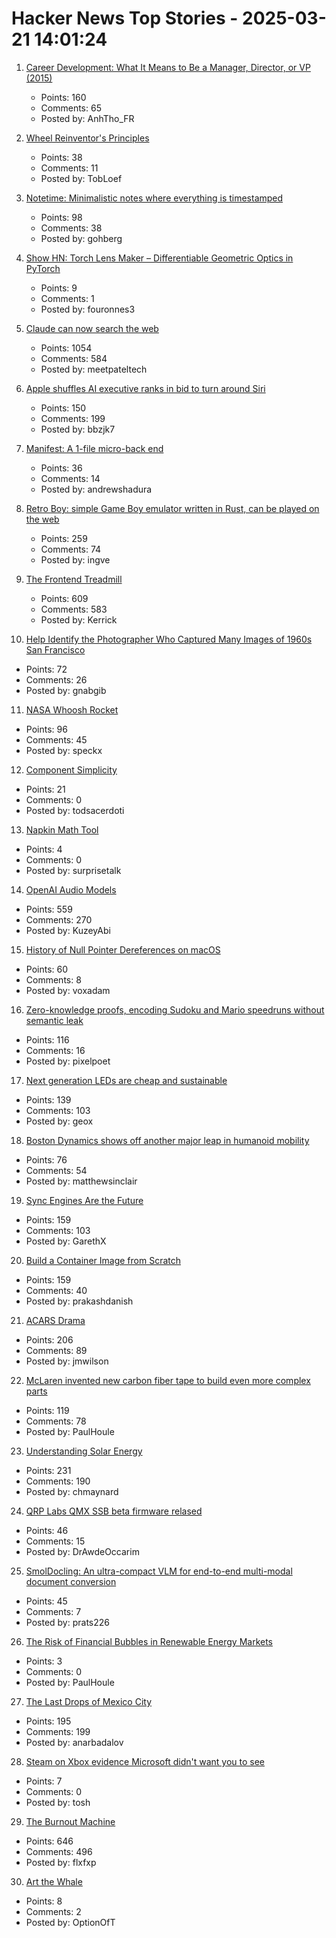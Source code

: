 # Hacker News Top Stories - 2025-03-21 14:01:24

1. [Career Development: What It Means to Be a Manager, Director, or VP (2015)](https://kellblog.com/2015/03/08/career-development-what-it-really-means-to-be-a-manager-director-or-vp/)
   - Points: 160
   - Comments: 65
   - Posted by: AnhTho_FR

2. [Wheel Reinventor's Principles](https://tobloef.com/blog/wheel-reinventors-principles/)
   - Points: 38
   - Comments: 11
   - Posted by: TobLoef

3. [Notetime: Minimalistic notes where everything is timestamped](https://www.notetimeapp.com)
   - Points: 98
   - Comments: 38
   - Posted by: gohberg

4. [Show HN: Torch Lens Maker – Differentiable Geometric Optics in PyTorch](https://victorpoughon.github.io/torchlensmaker/)
   - Points: 9
   - Comments: 1
   - Posted by: fouronnes3

5. [Claude can now search the web](https://www.anthropic.com/news/web-search)
   - Points: 1054
   - Comments: 584
   - Posted by: meetpateltech

6. [Apple shuffles AI executive ranks in bid to turn around Siri](https://finance.yahoo.com/news/apple-shuffles-ai-executive-ranks-162500488.html)
   - Points: 150
   - Comments: 199
   - Posted by: bbzjk7

7. [Manifest: A 1-file micro-back end](https://github.com/mnfst/manifest)
   - Points: 36
   - Comments: 14
   - Posted by: andrewshadura

8. [Retro Boy: simple Game Boy emulator written in Rust, can be played on the web](https://github.com/smparsons/retroboy)
   - Points: 259
   - Comments: 74
   - Posted by: ingve

9. [The Frontend Treadmill](https://polotek.net/posts/the-frontend-treadmill/)
   - Points: 609
   - Comments: 583
   - Posted by: Kerrick

10. [Help Identify the Photographer Who Captured Many Images of 1960s San Francisco](https://www.smithsonianmag.com/smart-news/can-you-identify-the-mystery-photographer-who-captured-thousands-of-captivating-images-of-1960s-san-francisco-180986107/)
   - Points: 72
   - Comments: 26
   - Posted by: gnabgib

11. [NASA Whoosh Rocket](https://www1.grc.nasa.gov/beginners-guide-to-aeronautics/whoosh-rocket/)
   - Points: 96
   - Comments: 45
   - Posted by: speckx

12. [Component Simplicity](https://jerf.org/iri/post/2025/fp_lessons_simplicity/)
   - Points: 21
   - Comments: 0
   - Posted by: todsacerdoti

13. [Napkin Math Tool](https://taylor.town/napkin-math)
   - Points: 4
   - Comments: 0
   - Posted by: surprisetalk

14. [OpenAI Audio Models](https://www.openai.fm/)
   - Points: 559
   - Comments: 270
   - Posted by: KuzeyAbi

15. [History of Null Pointer Dereferences on macOS](https://afine.com/history-of-null-pointer-dereferences-on-macos/)
   - Points: 60
   - Comments: 8
   - Posted by: voxadam

16. [Zero-knowledge proofs, encoding Sudoku and Mario speedruns without semantic leak](https://vasekrozhon.wordpress.com/2025/03/17/zero-knowledge-proofs/)
   - Points: 116
   - Comments: 16
   - Posted by: pixelpoet

17. [Next generation LEDs are cheap and sustainable](https://liu.se/en/news-item/nasta-generations-lysdioder-ar-billiga-och-miljovanliga)
   - Points: 139
   - Comments: 103
   - Posted by: geox

18. [Boston Dynamics shows off another major leap in humanoid mobility](https://newatlas.com/ai-humanoids/boston-dynamics-atlas-athletic/)
   - Points: 76
   - Comments: 54
   - Posted by: matthewsinclair

19. [Sync Engines Are the Future](https://www.instantdb.com/essays/sync_future)
   - Points: 159
   - Comments: 103
   - Posted by: GarethX

20. [Build a Container Image from Scratch](https://danishpraka.sh/posts/build-a-container-image-from-scratch/)
   - Points: 159
   - Comments: 40
   - Posted by: prakashdanish

21. [ACARS Drama](https://acarsdrama.com/)
   - Points: 206
   - Comments: 89
   - Posted by: jmwilson

22. [McLaren invented new carbon fiber tape to build even more complex parts](https://www.thedrive.com/news/mclaren-invented-new-carbon-fiber-tape-to-build-even-more-complex-parts)
   - Points: 119
   - Comments: 78
   - Posted by: PaulHoule

23. [Understanding Solar Energy](https://www.construction-physics.com/p/understanding-solar-energy)
   - Points: 231
   - Comments: 190
   - Posted by: chmaynard

24. [QRP Labs QMX SSB beta firmware relased](https://qrp-labs.com/qmxp/ssbbeta.html)
   - Points: 46
   - Comments: 15
   - Posted by: DrAwdeOccarim

25. [SmolDocling: An ultra-compact VLM for end-to-end multi-modal document conversion](https://arxiv.org/abs/2503.11576)
   - Points: 45
   - Comments: 7
   - Posted by: prats226

26. [The Risk of Financial Bubbles in Renewable Energy Markets](https://www.mdpi.com/1996-1073/18/6/1400)
   - Points: 3
   - Comments: 0
   - Posted by: PaulHoule

27. [The Last Drops of Mexico City](https://mexicocitywater.longlead.com)
   - Points: 195
   - Comments: 199
   - Posted by: anarbadalov

28. [Steam on Xbox evidence Microsoft didn't want you to see](https://www.theverge.com/news/633478/microsoft-xbox-steam-games-support-ui)
   - Points: 7
   - Comments: 0
   - Posted by: tosh

29. [The Burnout Machine](https://unionize.fyi)
   - Points: 646
   - Comments: 496
   - Posted by: flxfxp

30. [Art the Whale](https://ejournals.sierracollege.edu/jscnhm/v1n1/artthewhale.html)
   - Points: 8
   - Comments: 2
   - Posted by: OptionOfT

